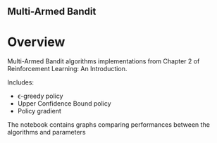## Multi-Armed Bandit

# Overview
Multi-Armed Bandit algorithms implementations from Chapter 2 of Reinforcement Learning: An Introduction.

Includes:
* ϵ-greedy policy
* Upper Confidence Bound policy
* Policy gradient

The notebook contains graphs comparing performances between the algorithms and parameters